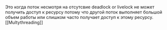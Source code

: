 Это когда поток несмотря на отсутсвие deadlock or livelock не может получить доступ к ресурсу потому что другой поток выполняет большой объем работы или слишком часто получает доступ к этому ресурсу.
  [[Multythreading]]
